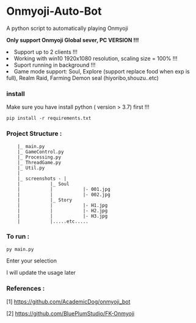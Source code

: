 # Onmyoji-Auto-Bot
A python script to automatically playing Onmyoji

**Only support Onmyoji Global sever, PC VERSION !!!**
<li>Support up to 2 clients !!!
<li>Working with win10  1920x1080 resolution, scaling size = 100% !!!
<li>Suport running in background !!!
<li>Game mode support: Soul, Explore (support replace food when exp is full), Realm Raid, Farming Demon seal (hiyoribo,shouzu..etc)
	

### install
Make sure you have install python ( version > 3.7) first !!!

    pip install -r requirements.txt


### Project Structure : 
		
		|_ main.py
		|_ GameControl.py
		|_ Processing.py
		|_ ThreadGame.py
		|_ Util.py
		|	
		|_ screenshots - |
		|			|_ Soul
		|			|			|- 001.jpg
		|			|			|- 002.jpg
		|			|_ Story
		|			|			|- H1.jpg
		|			|			|- H2.jpg
		|			|			|- H3.jpg
		|			|.....etc.....
		

### To run :

    py main.py
    
Enter your selection

I will update the usage later
  


### References : 
[1] https://github.com/AcademicDog/onmyoji_bot

[2] https://github.com/BluePlumStudio/FK-Onmyoji

